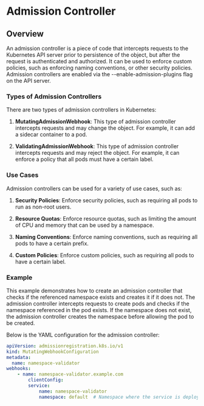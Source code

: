 # Admission Controller

## Overview

An admission controller is a piece of code that intercepts requests to the Kubernetes API server prior to persistence of the object, but after the request is authenticated and authorized. It can be used to enforce custom policies, such as enforcing naming conventions, or other security policies. Admission controllers are enabled via the --enable-admission-plugins flag on the API server.

### Types of Admission Controllers

There are two types of admission controllers in Kubernetes:

1. **MutatingAdmissionWebhook**: This type of admission controller intercepts requests and may change the object. For example, it can add a sidecar container to a pod.

2. **ValidatingAdmissionWebhook**: This type of admission controller intercepts requests and may reject the object. For example, it can enforce a policy that all pods must have a certain label.

### Use Cases

Admission controllers can be used for a variety of use cases, such as:

1. **Security Policies**: Enforce security policies, such as requiring all pods to run as non-root users.

2. **Resource Quotas**: Enforce resource quotas, such as limiting the amount of CPU and memory that can be used by a namespace.

3. **Naming Conventions**: Enforce naming conventions, such as requiring all pods to have a certain prefix.

4. **Custom Policies**: Enforce custom policies, such as requiring all pods to have a certain label.

### Example

This example demonstrates how to create an admission controller that checks if the referenced namespace exists and creates it if it does not. The admission controller intercepts requests to create pods and checks if the namespace referenced in the pod exists. If the namespace does not exist, the admission controller creates the namespace before allowing the pod to be created.

Below is the YAML configuration for the admission controller:

```yaml
apiVersion: admissionregistration.k8s.io/v1
kind: MutatingWebhookConfiguration
metadata:
  name: namespace-validator
webhooks:
    - name: namespace-validator.example.com
        clientConfig:
        service:
            name: namespace-validator
            namespace: default  # Namespace where the service is deployed
```
